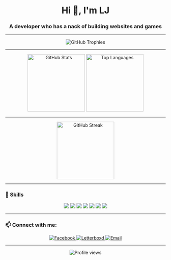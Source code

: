 <!-- Profile Header -->
<h1 align="center">Hi 👋, I'm LJ</h1>
<h3 align="center">A developer who has a nack of building websites and games</h3>

---

<!-- GitHub Trophies -->
<p align="center">
  <img src="https://github-profile-trophy.vercel.app/?username=nocts2224&theme=onedark&margin-w=10&margin-h=10&no-frame=true#gh-dark-mode-only" alt="GitHub Trophies" />
</p>

---

<!-- GitHub Stats -->
<p align="center">
  <img height="180em" src="https://github-readme-stats.vercel.app/api?username=nocts2224&show_icons=true&theme=onedark&hide_border=true#gh-dark-mode-only" alt="GitHub Stats" />
  <img height="180em" src="https://github-readme-stats.vercel.app/api/top-langs/?username=nocts2224&layout=compact&theme=onedark&hide_border=true#gh-dark-mode-only" alt="Top Languages" />
</p>

---

<!-- GitHub Streak Stats -->
<p align="center">
  <img height="180em" src="https://streak-stats.demolab.com?user=nocts2224&theme=onedark&hide_border=true&date_format=j%20M%5B%20Y%5D#gh-dark-mode-only" alt="GitHub Streak" />
</p>

---

<!-- Skills Section -->
### 🧠 Skills
<p align="center">
  <img src="https://img.shields.io/badge/Java-%23ED8B00.svg?style=for-the-badge&logo=openjdk&logoColor=white" />
  <img src="https://img.shields.io/badge/PHP-%23777BB4.svg?style=for-the-badge&logo=php&logoColor=white" />
  <img src="https://img.shields.io/badge/JavaScript-%23F7DF1E.svg?style=for-the-badge&logo=javascript&logoColor=black" />
  <img src="https://img.shields.io/badge/Laravel-%23FF2D20.svg?style=for-the-badge&logo=laravel&logoColor=white" />
  <img src="https://img.shields.io/badge/Vue.js-%234FC08D.svg?style=for-the-badge&logo=vue.js&logoColor=white" />
  <img src="https://img.shields.io/badge/Flutter-%2302569B.svg?style=for-the-badge&logo=flutter&logoColor=white" />
  <img src="https://img.shields.io/badge/and_more-555555?style=for-the-badge" />
</p>

---

<!-- Contact -->
### 📫 Connect with me:
<p align="center">

  <!-- Facebook -->
  <a href="https://www.facebook.com/LJ Lumantas" target="_blank">
    <img src="https://img.shields.io/badge/Facebook-1877F2?style=for-the-badge&logo=facebook&logoColor=white" alt="Facebook" />
  </a>

  <!-- Letterboxd -->
  <a href="https://letterboxd.com/rmagallanez" target="_blank">
    <img src="https://img.shields.io/badge/Letterboxd-00D735?style=for-the-badge&logo=letterboxd&logoColor=white" alt="Letterboxd" />
  </a>

  <!-- Email -->
  <a href="mailto:ljgabrielle2224@gmail.com" target="_blank">
    <img src="https://img.shields.io/badge/Email-D14836?style=for-the-badge&logo=gmail&logoColor=white" alt="Email" />
  </a>

</p>

---

<!-- Footer -->
<p align="center">
  <img src="https://komarev.com/ghpvc/?username=nocts2224&label=Profile%20Views&color=blue&style=flat-square" alt="Profile views" />
</p>
